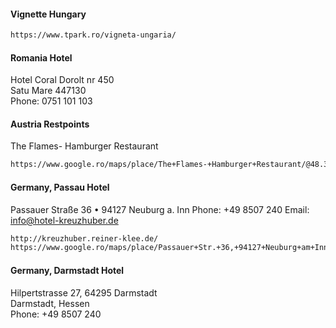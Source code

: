 #### Vignette Hungary
```html
https://www.tpark.ro/vigneta-ungaria/
```
#### Romania Hotel
Hotel Coral Dorolt nr 450 <br />
Satu Mare 447130 <br />
Phone: 0751 101 103

#### Austria Restpoints
The Flames- Hamburger Restaurant
```html
https://www.google.ro/maps/place/The+Flames-+Hamburger+Restaurant/@48.3927214,13.4230126,17z/data=!3m1!4b1!4m8!3m7!1s0x47744319dbaa35d5:0x5d2c978ac55d6716!5m2!4m1!1i2!8m2!3d48.3927179!4d13.4252013
```

#### Germany, Passau Hotel
Passauer Straße 36 • 94127 Neuburg a. Inn
Phone: +49 8507 240
Email: info@hotel-kreuzhuber.de
```html
http://kreuzhuber.reiner-klee.de/
https://www.google.ro/maps/place/Passauer+Str.+36,+94127+Neuburg+am+Inn,+Germany/@48.5116914,13.4390759,17.71z/data=!4m13!1m7!3m6!1s0x4774594b570c8f07:0xdbd3f1e9856762e7!2sPassauer+Str.+36,+94127+Neuburg+am+Inn,+Germany!3b1!8m2!3d48.51148!4d13.43969!3m4!1s0x4774594b570c8f07:0xdbd3f1e9856762e7!8m2!3d48.51148!4d13.43969
```

#### Germany, Darmstadt Hotel
Hilpertstrasse 27, 64295 Darmstadt <br />
Darmstadt, Hessen <br />
Phone: +49 8507 240
